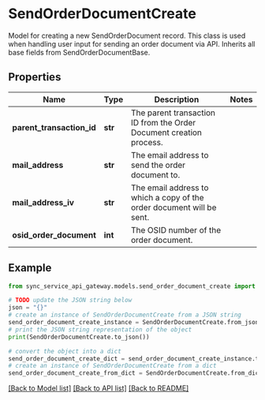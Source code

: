 # SendOrderDocumentCreate

Model for creating a new SendOrderDocument record.  This class is used when handling user input for sending an order document via API. Inherits all base fields from SendOrderDocumentBase.

## Properties

Name | Type | Description | Notes
------------ | ------------- | ------------- | -------------
**parent_transaction_id** | **str** | The parent transaction ID from the Order Document creation process. | 
**mail_address** | **str** | The email address to send the order document to. | 
**mail_address_iv** | **str** | The email address to which a copy of the order document will be sent. | 
**osid_order_document** | **int** | The OSID number of the order document. | 

## Example

```python
from sync_service_api_gateway.models.send_order_document_create import SendOrderDocumentCreate

# TODO update the JSON string below
json = "{}"
# create an instance of SendOrderDocumentCreate from a JSON string
send_order_document_create_instance = SendOrderDocumentCreate.from_json(json)
# print the JSON string representation of the object
print(SendOrderDocumentCreate.to_json())

# convert the object into a dict
send_order_document_create_dict = send_order_document_create_instance.to_dict()
# create an instance of SendOrderDocumentCreate from a dict
send_order_document_create_from_dict = SendOrderDocumentCreate.from_dict(send_order_document_create_dict)
```
[[Back to Model list]](../README.md#documentation-for-models) [[Back to API list]](../README.md#documentation-for-api-endpoints) [[Back to README]](../README.md)


